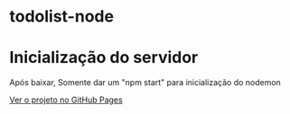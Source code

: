 # todolist-node

<h1>Inicialização do servidor</h1>
<p>Após baixar, Somente dar um "npm start" para inicialização do nodemon</p>
<a href="https://th-aguiar.github.io/todolist-node/index.html">Ver o projeto no GitHub Pages</a>

